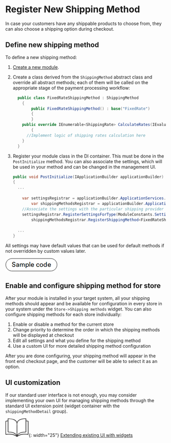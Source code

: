 # Register New Shipping Method

In case your customers have any shippable products to choose from, they can also choose a shipping option during checkout.

## Define new shipping method

To define a new shipping method:

1. [Create a new module](../../Tutorials-and-How-tos/Tutorials/creating-custom-module.md).
1. Create a class derived from the `ShippingMethod` abstract class and override all abstract methods; each of them will be called on the appropriate stage of the payment processing workflow: 

    ```cs
      public class FixedRateShippingMethod : ShippingMethod
        {
            public FixedRateShippingMethod() : base("FixedRate")
            {
            }
        public override IEnumerable<ShippingRate> CalculateRates(IEvaluationContext context)
            {
          //Implement logic of shipping rates calculation here
        }
      }
    ```

1. Register your module class in the DI container. This must be done in the `PostInitialize` method. You can also associate the settings, which will be used in your method and can be changed in the management UI. 

    ```cs
    public void PostInitialize(IApplicationBuilder applicationBuilder)
    {
      ...

        var settingsRegistrar = applicationBuilder.ApplicationServices.GetRequiredService<ISettingsRegistrar>();
            var shippingMethodsRegistrar = applicationBuilder.ApplicationServices.GetRequiredService<IShippingMethodsRegistrar>();
        //Associate the settings with the particular shipping provider
        settingsRegistrar.RegisterSettingsForType(ModuleConstants.Settings.FixedRateShippingMethod.AllSettings, typeof(FixedRateShippingMethod).Name);
            shippingMethodsRegistrar.RegisterShippingMethod<FixedRateShippingMethod>();

      ...
    }
    ```

All settings may have default values that can be used for default methods if not overridden by custom values later.

[![Sample code](media/sample-code.png)](https://github.com/VirtoCommerce/vc-module-shipping/blob/master/src/VirtoCommerce.ShippingModule.Data/FixedRateShippingMethod.cs)

## Enable and configure shipping method for store

After your module is installed in your target system, all your shipping methods should appear and be available for configuration in every store in your system under the `Store->Shipping methods` widget. You can also configure shipping methods for each store individually:

1. Enable or disable a method for the current store
1. Change priority to determine the order in which the shipping methods will be displayed at checkout
1. Edit all settings and what you define for the shipping method
1. Use a custom UI for more detailed shipping method configuration

After you are done configuring, your shipping method will appear in the front end checkout page, and the customer will be able to select it as an option.

## UI customization

If our standard user interface is not enough, you may consider implementing your own UI for managing shipping methods through the standard UI extension point (widget container with the `shippingMethodDetail` group).

![Readmore](media/readmore.png){: width="25"} [Extending existing UI with widgets](../../Platform-Manager/Extensibility-Points/widgets.md)
